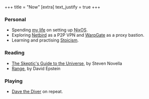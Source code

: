 +++
title = "Now"
[extra]
text_justify = true
+++

### Personal

- Spending [my life](https://git.deku.moe/thunderbottom/flakes) on setting up <abbr title="Please kill me.">NixOS</abbr>.
- Exploring [Netbird](https://netbird.io) as a P2P VPN and [WarpGate](https://github.com/warp-tech/warpgate) as a proxy bastion.
- Learning and practising [Stoicism](https://plato.stanford.edu/entries/stoicism/).

### Reading

- [The Skeptic's Guide to the Universe](https://www.goodreads.com/book/show/38485991-the-skeptics-guide-to-the-universe), by Steven Novella
- [Range](https://www.goodreads.com/book/show/41795733-range), by David Epstein

### Playing

- [Dave the Diver](https://mintrock.et/en/davethediver/platform) on repeat.
